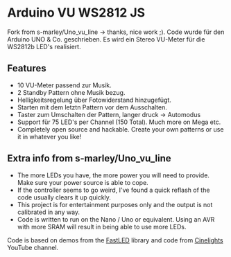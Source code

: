 # Arduino VU WS2812 JS
Fork from s-marley/Uno_vu_line -> thanks, nice work ;).
Code wurde für den Arduino UNO & Co. geschrieben. Es wird ein Stereo VU-Meter für die WS2812b LED's realisiert.

## Features
- 10 VU-Meter passend zur Musik.
- 2 Standby Pattern ohne Musik bezug.
- Helligkeitsregelung über Fotowiderstand hinzugefügt.
- Starten mit dem letztn Pattern vor dem Ausschalten.
- Taster zum Umschalten der Pattern, langer druck -> Automodus
- Support für 75 LED's per Channel (150 Total). Much more on Mega etc.
- Completely open source and hackable. Create your own patterns or use it in whatever you like!

## Extra info from s-marley/Uno_vu_line
- The more LEDs you have, the more power you will need to provide. Make sure your power source is able to cope.
- If the controller seems to go weird, I've found a quick reflash of the code usually clears it up quickly.
- This project is for entertainment purposes only and the output is not calibrated in any way.
- Code is written to run on the Nano / Uno or equivalent. Using an AVR with more SRAM will result in being able to use more LEDs.

Code is based on demos from the [FastLED](http://fastled.io/) library and code from [Cinelights](https://www.youtube.com/channel/UCOG6Bi2kvpDa1c8gHWZI5CQ) YouTube channel.
